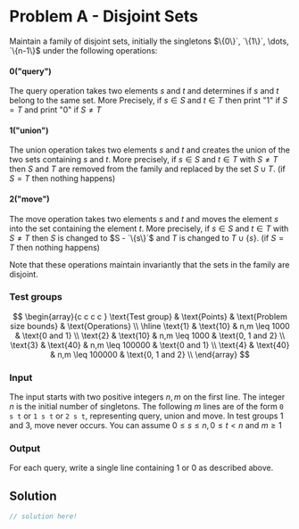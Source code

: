 # Problem A - Disjoint Sets

Maintain a family of disjoint sets, initially the singletons $`\{0\}`, `\{1\}`, \dots, `\{n-1\}`$ under the following operations:

#### 0("query")

The query operation takes two elements $s$ and $t$ and determines if $s$ and $t$ belong to the same set. More Precisely, if $s\in S$ and $t\in T$ then print "1" if $S=T$ and print "0" if $S\not = T$

#### 1("union")

The union operation takes two elements $s$ and $t$ and creates the union of the two sets containing $s$ and $t$. More precisely, if $s \in S$ and $t \in T$ with $S \not = T$ then $S$ and $T$ are removed from the family and replaced by the set $S \cup T$. (if $S=T$ then nothing happens)

#### 2("move")

The move operation takes two elements $s$ and $t$ and moves the element $s$ into the set containing the element $t$. More precisely, if $s \in S$ and $t \in T$ with $S \not = T$ then $S$ is changed to 
$S - `\{s\}`$ and $T$ is changed to $`T \cup \{s\}`$. (if $S=T$ then nothing happens)

Note that these operations maintain invariantly that the sets in the family are disjoint.

### Test groups

$$
\begin{array}{c c c c }
  \text{Test group} & \text{Points} & \text{Problem size bounds} & \text{Operations} \\
  \hline
  \text{1} & \text{10} & n,m \leq 1000 & \text{0 and 1} \\
  \text{2} & \text{10} & n,m \leq 1000 & \text{0, 1 and 2} \\
  \text{3} & \text{40} & n,m \leq 100000 & \text{0 and 1} \\
  \text{4} & \text{40} & n,m \leq 100000 & \text{0, 1 and 2} \\
\end{array}
$$

### Input

The input starts with two positive integers $n, m$ on the first line. The integer $n$ is the initial number of singletons. The following $m$ lines are of the form `0 s t` or `1 s t` or `2 s t`, representing query, union and move. In test groups 1 and 3, move never occurs. You can assume $0 \leq s \leq n,0 \leq t < n$ and $m \geq 1$

### Output

For each query, write a single line containing 1 or 0 as described above.

## Solution

```java
// solution here!
```